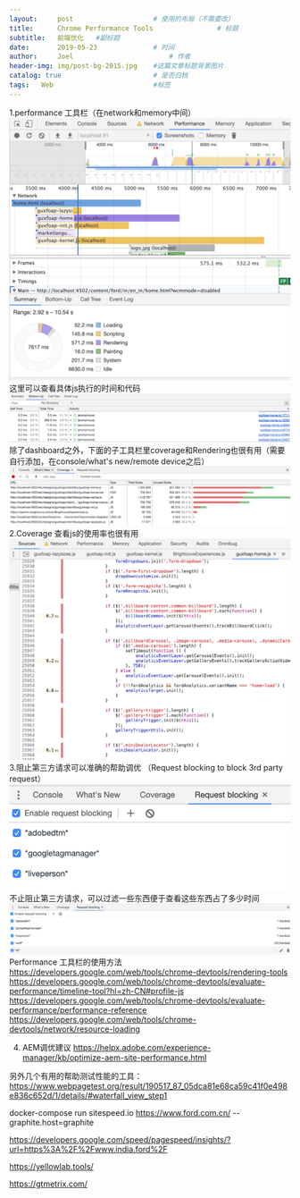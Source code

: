 ```yaml
---
layout:     post   				    # 使用的布局（不需要改）
title:      Chrome Performance Tools				# 标题 
subtitle:   前端优化   #副标题
date:       2019-05-23 				# 时间
author:     Joel 						# 作者
header-img: img/post-bg-2015.jpg 	#这篇文章标题背景图片
catalog: true 						# 是否归档
tags:	Web							#标签
---
```

1.performance 工具栏（在network和memory中间）<br>
<img src="https://github.com/JoelPub/joelpub.github.io/blob/master/img/blog/Screen Shot 2019-05-29 at 3.20.11 PM.png?raw=true" alt="image"><br>
这里可以查看具体js执行的时间和代码<br>
<img src="https://github.com/JoelPub/joelpub.github.io/blob/master/img/blog/Screen Shot 2019-05-29 at 3.49.29 PM.png?raw=true" alt="image"><br>
除了dashboard之外，下面的子工具栏里coverage和Rendering也很有用（需要自行添加，在console/what's new/remote device之后）<br>
<img src="https://github.com/JoelPub/joelpub.github.io/blob/master/img/blog/Screen Shot 2019-05-29 at 3.21.24 PM.png?raw=true" alt="image"><br>
2.Coverage 查看js的使用率也很有用<br>
<img src="https://github.com/JoelPub/joelpub.github.io/blob/master/img/blog/Screen Shot 2019-05-29 at 3.46.02 PM.png?raw=true" alt="image"><br>
3.阻止第三方请求可以准确的帮助调优 （Request blocking to block 3rd party request）<br>
<img src="https://github.com/JoelPub/joelpub.github.io/blob/master/img/blog/Screen Shot 2019-05-29 at 3.13.55 PM.png?raw=true" alt="image"><br>
不止阻止第三方请求，可以过滤一些东西便于查看这些东西占了多少时间<br>
<img src="https://github.com/JoelPub/joelpub.github.io/blob/master/img/blog/Screen Shot 2019-05-29 at 3.46.46 PM.png?raw=true" alt="image"><br>
Performance 工具栏的使用方法
https://developers.google.com/web/tools/chrome-devtools/rendering-tools
https://developers.google.com/web/tools/chrome-devtools/evaluate-performance/timeline-tool?hl=zh-CN#profile-js
https://developers.google.com/web/tools/chrome-devtools/evaluate-performance/performance-reference
https://developers.google.com/web/tools/chrome-devtools/network/resource-loading

4. AEM调优建议
https://helpx.adobe.com/experience-manager/kb/optimize-aem-site-performance.html


另外几个有用的帮助测试性能的工具：
https://www.webpagetest.org/result/190517_87_05dca81e68ca59c41f0e498e836c652d/1/details/#waterfall_view_step1

docker-compose run sitespeed.io https://www.ford.com.cn/ --graphite.host=graphite

https://developers.google.com/speed/pagespeed/insights/?url=https%3A%2F%2Fwww.india.ford%2F

https://yellowlab.tools/

https://gtmetrix.com/
